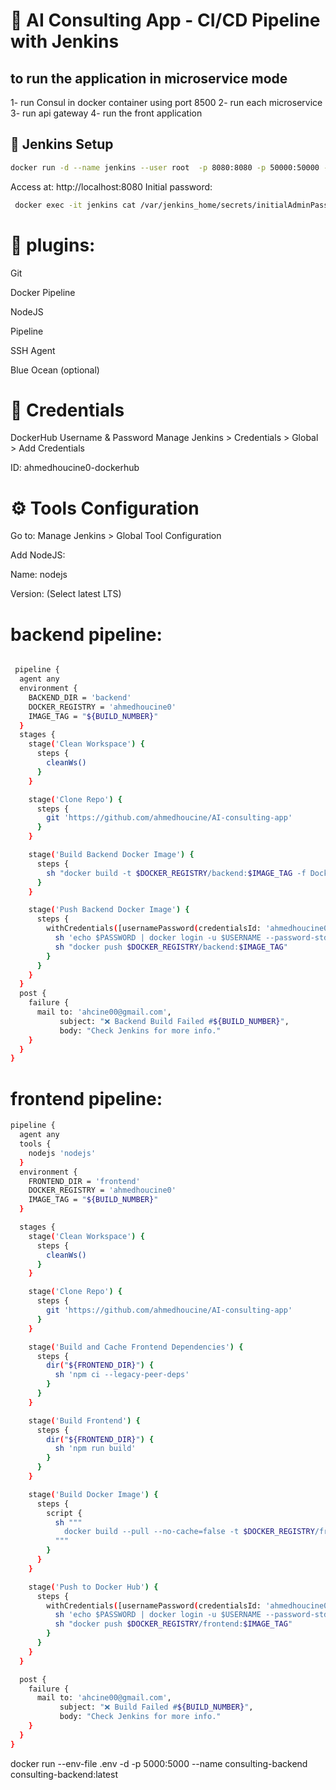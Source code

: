 # 🚀 AI Consulting App - CI/CD Pipeline with Jenkins

##  to run the application in microservice mode 
1- run Consul in docker container using port 8500
2- run each microservice 
3- run api gateway
4- run the front application 

## 🐳 Jenkins Setup
```bash
docker run -d --name jenkins --user root  -p 8080:8080 -p 50000:50000 -v /var/run/docker.sock:/var/run/docker.sock -v jenkins_home:/var/jenkins_home  jenkins/jenkins:lts

  ```

Access at: http://localhost:8080
Initial password:
```bash 
 docker exec -it jenkins cat /var/jenkins_home/secrets/initialAdminPassword
 ```





# 🔧 plugins:
Git

Docker Pipeline

NodeJS

Pipeline

SSH Agent

Blue Ocean (optional)

# 🔐 Credentials
DockerHub Username & Password
Manage Jenkins > Credentials > Global > Add Credentials

ID: ahmedhoucine0-dockerhub

# ⚙️ Tools Configuration
Go to: Manage Jenkins > Global Tool Configuration

Add NodeJS:

Name: nodejs

Version: (Select latest LTS)



# backend pipeline:
```bash 

 pipeline {
  agent any
  environment {
    BACKEND_DIR = 'backend'
    DOCKER_REGISTRY = 'ahmedhoucine0'
    IMAGE_TAG = "${BUILD_NUMBER}"
  }
  stages {
    stage('Clean Workspace') {
      steps {
        cleanWs()
      }
    }

    stage('Clone Repo') {
      steps {
        git 'https://github.com/ahmedhoucine/AI-consulting-app'
      }
    }

    stage('Build Backend Docker Image') {
      steps {
        sh "docker build -t $DOCKER_REGISTRY/backend:$IMAGE_TAG -f Dockerfile.backend ."
      }
    }

    stage('Push Backend Docker Image') {
      steps {
        withCredentials([usernamePassword(credentialsId: 'ahmedhoucine0-dockerhub', usernameVariable: 'USERNAME', passwordVariable: 'PASSWORD')]) {
          sh 'echo $PASSWORD | docker login -u $USERNAME --password-stdin'
          sh "docker push $DOCKER_REGISTRY/backend:$IMAGE_TAG"
        }
      }
    }
  }
  post {
    failure {
      mail to: 'ahcine00@gmail.com',
           subject: "❌ Backend Build Failed #${BUILD_NUMBER}",
           body: "Check Jenkins for more info."
    }
  }
}
```


# frontend pipeline:
```bash 
pipeline {
  agent any
  tools {
    nodejs 'nodejs'
  }
  environment {
    FRONTEND_DIR = 'frontend'
    DOCKER_REGISTRY = 'ahmedhoucine0'
    IMAGE_TAG = "${BUILD_NUMBER}"
  }

  stages {
    stage('Clean Workspace') {
      steps {
        cleanWs()
      }
    }

    stage('Clone Repo') {
      steps {
        git 'https://github.com/ahmedhoucine/AI-consulting-app'
      }
    }

    stage('Build and Cache Frontend Dependencies') {
      steps {
        dir("${FRONTEND_DIR}") {
          sh 'npm ci --legacy-peer-deps'
        }
      }
    }

    stage('Build Frontend') {
      steps {
        dir("${FRONTEND_DIR}") {
          sh 'npm run build'
        }
      }
    }

    stage('Build Docker Image') {
      steps {
        script {
          sh """
            docker build --pull --no-cache=false -t $DOCKER_REGISTRY/frontend:$IMAGE_TAG -f Dockerfile.frontend .
          """
        }
      }
    }

    stage('Push to Docker Hub') {
      steps {
        withCredentials([usernamePassword(credentialsId: 'ahmedhoucine0-dockerhub', usernameVariable: 'USERNAME', passwordVariable: 'PASSWORD')]) {
          sh 'echo $PASSWORD | docker login -u $USERNAME --password-stdin'
          sh "docker push $DOCKER_REGISTRY/frontend:$IMAGE_TAG"
        }
      }
    }
  }

  post {
    failure {
      mail to: 'ahcine00@gmail.com',
           subject: "❌ Build Failed #${BUILD_NUMBER}",
           body: "Check Jenkins for more info."
    }
  }
}
```


 docker run --env-file .env -d -p 5000:5000 --name consulting-backend consulting-backend:latest